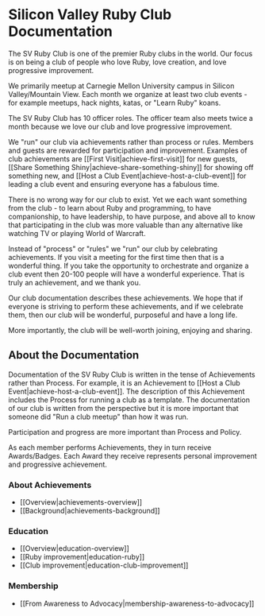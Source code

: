 # Silicon Valley Ruby Club Documentation

The SV Ruby Club is one of the premier Ruby clubs in the world. Our focus is on being a club of people who love Ruby, love creation, and love progressive improvement.

We primarily meetup at Carnegie Mellon University campus in Silicon Valley/Mountain View. Each month we organize at least two club events - for example meetups, hack nights, katas, or "Learn Ruby" koans.

The SV Ruby Club has 10 officer roles. The officer team also meets twice a month because we love our club and love progressive improvement.

We "run" our club via achievements rather than process or rules. Members and guests are rewarded for participation and improvement. Examples of club achievements are [[First Visit|achieve-first-visit]] for new guests, [[Share Something Shiny|achieve-share-something-shiny]] for showing off something new, and [[Host a Club Event|achieve-host-a-club-event]] for leading a club event and ensuring everyone has a fabulous time.

There is no wrong way for our club to exist. Yet we each want something from the club - to learn about Ruby and programming, to have companionship, to have leadership, to have purpose, and above all to know that participating in the club was more valuable than any alternative like watching TV or playing World of Warcraft.

Instead of "process" or "rules" we "run" our club by celebrating achievements. If you visit a meeting for the first time then that is a wonderful thing. If you take the opportunity to orchestrate and organize a club event then 20-100 people will have a wonderful experience. That is truly an achievement, and we thank you.

Our club documentation describes these achievements. We hope that if everyone is striving to perform these achievements, and if we celebrate them, then our club will be wonderful, purposeful and have a long life. 

More importantly, the club will be well-worth joining, enjoying and sharing.

## About the Documentation

Documentation of the SV Ruby Club is written in the tense of Achievements rather than Process. For example, it is an Achievement to [[Host a Club Event|achieve-host-a-club-event]]. The description of this Achievement includes the Process for running a club as a template. The documentation of our club is written from the perspective but it is more important that someone did "Run a club meetup" than how it was run.

Participation and progress are more important than Process and Policy.

As each member performs Achievements, they in turn receive Awards/Badges. Each Award they receive represents personal improvement and progressive achievement.

### About Achievements

* [[Overview|achievements-overview]]
* [[Background|achievements-background]]

### Education

* [[Overview|education-overview]]
* [[Ruby improvement|education-ruby]]
* [[Club improvement|education-club-improvement]]

### Membership

* [[From Awareness to Advocacy|membership-awareness-to-advocacy]]